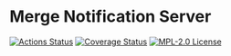 # Merge Notification Server

[![Actions Status](https://github.com/gridsuite/merge-notification-server/workflows/CI/badge.svg)](https://github.com/gridsuite/merge-notification-server/actions)
[![Coverage Status](https://sonarcloud.io/api/project_badges/measure?project=org.gridsuite%3Amerge-notification-server&metric=coverage)](https://sonarcloud.io/component_measures?id=org.gridsuite%3Amerge-notification-server&metric=coverage)
[![MPL-2.0 License](https://img.shields.io/badge/license-MPL_2.0-blue.svg)](https://www.mozilla.org/en-US/MPL/2.0/)
